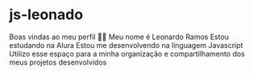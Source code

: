 # js-leonado 
Boas vindas ao meu perfil 💙💙
Meu nome é Leonardo Ramos
Estou estudando na Alura 
Estou me desenvolvendo na linguagem Javascript
Utilizo esse espaço para a minha organização e compartilhamento dos meus projetos desenvolvidos 

